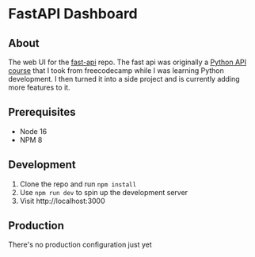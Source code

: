 # FastAPI Dashboard

## About

The web UI for the [fast-api](https://github.com/konekoya/fast-api) repo. The fast api was originally a [Python API course](youtube.com/watch?v=0sOvCWFmrtA) that I took from freecodecamp while I was learning Python development. I then turned it into a side project and is currently adding more features to it.

## Prerequisites

- Node 16
- NPM 8

## Development

1. Clone the repo and run `npm install`
2. Use `npm run dev` to spin up the development server
3. Visit http://localhost:3000

## Production

There's no production configuration just yet
